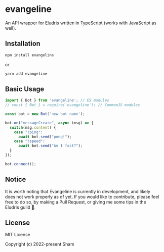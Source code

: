 # evangeline

An API wrapper for [Eludris](https://elusite.pages.dev) written in TypeScript
(works with JavaScript as well).

## Installation

```bash
npm install evangeline
```

or

```bash
yarn add evangeline
```

## Basic Usage

```ts
import { Bot } from 'evangeline'; // ES modules
// const { Bot } = require('evangeline'); // CommonJS modules

const bot = new Bot('new bot name');

bot.on("messageCreate", async (msg) => {
  switch(msg.content) {
    case "!ping":
      await bot.send("pong!");
    case "!speed":
      await bot.send("Am I fast?");
  }
});

bot.connect();
```

## Notice

It is worth noting that Evangeline is currently in development, and likely does
not work properly as of yet. If you would like to contribute, please feel free to
do so, by making a Pull Request, or giving me some tips in the Eludris guild 💜.

## License

MIT License

Copyright (c) 2022-present Sham

